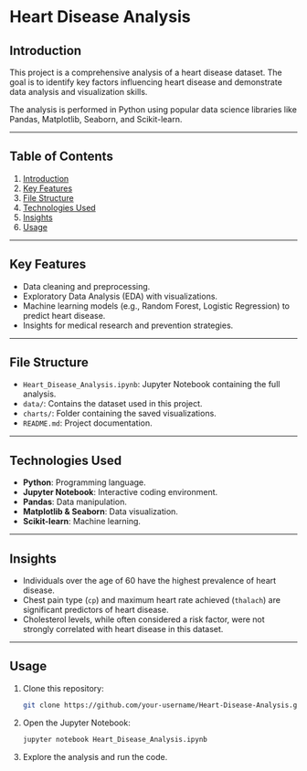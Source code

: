 # Heart Disease Analysis

## Introduction
This project is a comprehensive analysis of a heart disease dataset. The goal is to identify key factors influencing heart disease and demonstrate data analysis and visualization skills.

The analysis is performed in Python using popular data science libraries like Pandas, Matplotlib, Seaborn, and Scikit-learn.

---

## Table of Contents
1. [Introduction](#introduction)
2. [Key Features](#key-features)
3. [File Structure](#file-structure)
4. [Technologies Used](#technologies-used)
5. [Insights](#insights)
6. [Usage](#usage)


---

## Key Features
- Data cleaning and preprocessing.
- Exploratory Data Analysis (EDA) with visualizations.
- Machine learning models (e.g., Random Forest, Logistic Regression) to predict heart disease.
- Insights for medical research and prevention strategies.

---

## File Structure
- `Heart_Disease_Analysis.ipynb`: Jupyter Notebook containing the full analysis.
- `data/`: Contains the dataset used in this project.
- `charts/`: Folder containing the saved visualizations.
- `README.md`: Project documentation.

---

## Technologies Used
- **Python**: Programming language.
- **Jupyter Notebook**: Interactive coding environment.
- **Pandas**: Data manipulation.
- **Matplotlib & Seaborn**: Data visualization.
- **Scikit-learn**: Machine learning.

---

## Insights
- Individuals over the age of 60 have the highest prevalence of heart disease.
- Chest pain type (`cp`) and maximum heart rate achieved (`thalach`) are significant predictors of heart disease.
- Cholesterol levels, while often considered a risk factor, were not strongly correlated with heart disease in this dataset.

---

## Usage
1. Clone this repository:
    ```bash
    git clone https://github.com/your-username/Heart-Disease-Analysis.git
    ```
2. Open the Jupyter Notebook:
    ```bash
    jupyter notebook Heart_Disease_Analysis.ipynb
    ```
3. Explore the analysis and run the code.



